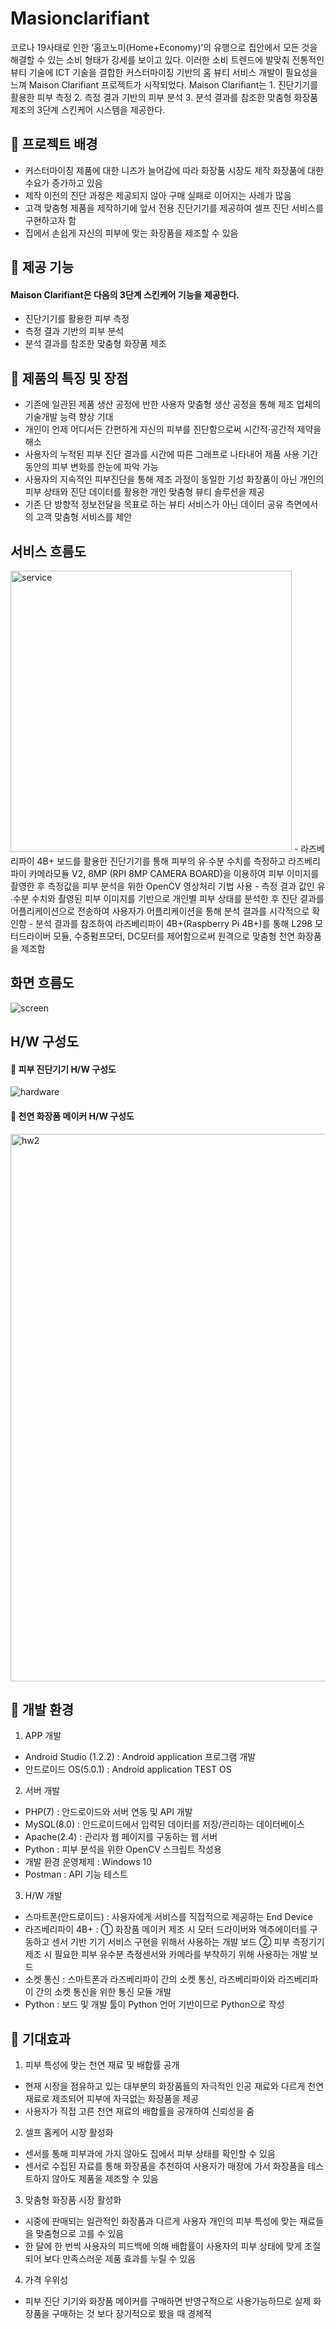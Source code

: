 # Masionclarifiant
코로나 19사태로 인한 ‘홈코노미(Home+Economy)’의 유행으로 집안에서 모든 것을 해결할 수 있는 소비 형태가 강세를 보이고 있다. 이러한 소비 트렌드에 발맞춰 전통적인 뷰티 기술에 ICT 기술을 결합한 커스터마이징 기반의 홈 뷰티 서비스 개발이 필요성을 느껴 Maison Clarifiant 프로젝트가 시작되었다.
Maison Clarifiant는 1. 진단기기를 활용한 피부 측정 2. 측정 결과 기반의 피부 분석 3. 분석 결과를 참조한 맞춤형 화장품 제조의 3단계 스킨케어 시스템을 제공한다.

##  📌 프로젝트 배경
- 커스터마이징 제품에 대한 니즈가 늘어감에 따라 화장품 시장도 제작 화장품에 대한 수요가 증가하고 있음
- 제작 이전의 진단 과정은 제공되지 않아 구매 실패로 이어지는 사례가 많음
- 고객 맞춤형 제품을 제작하기에 앞서 전용 진단기기를 제공하여 셀프 진단 서비스를 구현하고자 함
- 집에서 손쉽게 자신의 피부에 맞는 화장품을 제조할 수 있음

##  📌 제공 기능
#### Maison Clarifiant은 다음의 3단계 스킨케어 기능을 제공한다.
- 진단기기를 활용한 피부 측정
- 측정 결과 기반의 피부 분석
- 분석 결과를 참조한 맞춤형 화장품 제조

## 📌 제품의 특징 및 장점
- 기존에 일관된 제품 생산 공정에 반한 사용자 맞춤형 생산 공정을 통해 제조 업체의 기술개발 능력 향상 기대
- 개인이 언제 어디서든 간편하게 자신의 피부를 진단함으로써 시간적·공간적 제약을 해소
- 사용자의 누적된 피부 진단 결과를 시간에 따른 그래프로 나타내어 제품 사용 기간 동안의 피부 변화를 한눈에 파악 가능
- 사용자의 지속적인 피부진단을 통해 제조 과정이 동일한 기성 화장품이 아닌 개인의 피부 상태와 진단 데이터를 활용한 개인 맞춤형 뷰티 솔루션을 제공
- 기존 단 방향적 정보전달을 목표로 하는 뷰티 서비스가 아닌 데이터 공유  측면에서의 고객 맞춤형 서비스를 제안

## 서비스 흐름도
<img width="450" alt="service" src="https://user-images.githubusercontent.com/29416323/115499571-9bfb2680-a2aa-11eb-935c-d57dcdce3984.png">
- 라즈베리파이 4B+ 보드를 활용한 진단기기를 통해 피부의 유∙수분 수치를 측정하고 라즈베리파이 카메라모듈 V2, 8MP (RPI 8MP CAMERA BOARD)을 이용하여 피부 이미지를 촬영한 후 측정값을 피부 분석을 위한 OpenCV 영상처리 기법 사용
- 측정 결과 값인 유∙수분 수치와 촬영된 피부 이미지를 기반으로 개인별 피부 상태를 분석한 후 진단 결과를 어플리케이션으로 전송하여 사용자가 어플리케이션을 통해 분석 결과를 시각적으로 확인함
- 분석 결과를 참조하여 라즈베리파이 4B+(Raspberry Pi 4B+)를 통해 L298 모터드라이버 모듈, 수중펌프모터, DC모터를 제어함으로써 원격으로 맞춤형 천연 화장품을 제조함

## 화면 흐름도
![screen](https://user-images.githubusercontent.com/29416323/115499537-90a7fb00-a2aa-11eb-9324-7c4cfcceca7a.png)

## H/W 구성도
#### 📎 피부 진단기기 H/W 구성도
![hardware](https://user-images.githubusercontent.com/29416323/115499551-97cf0900-a2aa-11eb-9aec-53efd7791835.png)
#### 📎 천연 화장품 메이커 H/W 구성도
<img width="876" alt="hw2" src="https://user-images.githubusercontent.com/29416323/115499555-98679f80-a2aa-11eb-919d-b5f11a89c32b.png">

## 📌 개발 환경
1) APP 개발
- Android Studio (1.2.2) : Android application 프로그램 개발
- 안드로이드 OS(5.0.1) : Android application TEST OS
2) 서버 개발
- PHP(7) : 안드로이드와 서버 연동 및 API 개발
- MySQL(8.0) : 안드로이드에서 입력된 데이터를 저장/관리하는 데이터베이스
- Apache(2.4) : 관리자 웹 페이지를 구동하는 웹 서버
- Python : 피부 분석을 위한 OpenCV 스크립트 작성용 
- 개발 환경 운영체제 : Windows 10
- Postman : API 기능 테스트
3) H/W 개발
- 스마트폰(안드로이드) : 사용자에게 서비스를 직접적으로 제공하는 End Device
- 라즈베리파이 4B+ : ① 화장품 메이커 제조 시 모터 드라이버와 액추에이터를 구동하고 센서 기반 기기 서비스 구현을 위해서 사용하는 개발 보드
② 피부 측정기기 제조 시 필요한 피부 유수분 측정센서와 카메라를 부착하기 위해 사용하는 개발 보드
- 소켓 통신 : 스마트폰과 라즈베리파이 간의 소켓 통신, 라즈베리파이와 라즈베리파이 간의 소켓 통신을 위한 통신 모듈 개발
- Python : 보드 및 개발 툴이 Python 언어 기반이므로 Python으로 작성

##  📌 기대효과
1) 피부 특성에 맞는 천연 재료 및 배합률 공개
- 현재 시장을 점유하고 있는 대부분의 화장품들의 자극적인 인공 재료와 다르게 천연 재료로 제조되어 피부에 자극없는 화장품을 제공
- 사용자가 직접 고른 천연 재료의 배합률을 공개하여 신뢰성을 줌
2) 셀프 홈케어 시장 활성화
- 센서를 통해 피부과에 가지 않아도 집에서 피부 상태를 확인할 수 있음
- 센서로 수집된 자료를 통해 화장품을 추천하여 사용자가 매장에 가서 화장품을 테스트하지 않아도 제품을 제조할 수 있음
3) 맞춤형 화장품 시장 활성화
- 시중에 판매되는 일관적인 화장품과 다르게 사용자 개인의 피부 특성에 맞는 재료들을 맞춤형으로 고를 수 있음
- 한 달에 한 번씩 사용자의 피드백에 의해 배합률이 사용자의 피부 상태에 맞게 조절되어 보다 만족스러운 제품 효과를 누릴 수 있음
4) 가격 우위성 
- 피부 진단 기기와 화장품 메이커를 구매하면 반영구적으로 사용가능하므로 실제 화장품을 구매하는 것 보다 장기적으로 봤을 때 경제적
